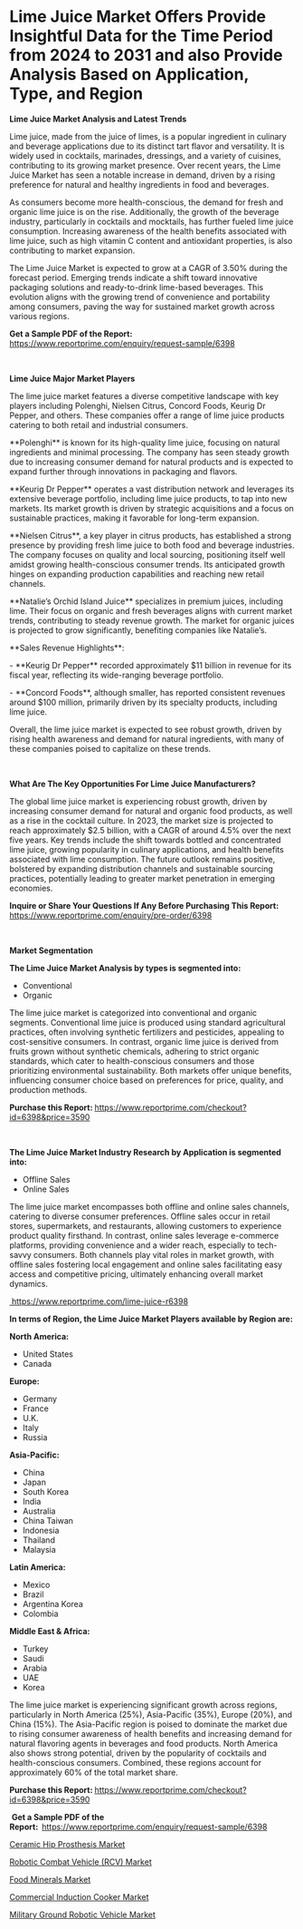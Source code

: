 <p><h1>Lime Juice Market Offers Provide Insightful Data for the Time Period from 2024 to 2031 and also Provide Analysis Based on Application, Type, and Region</h1></p><p><strong>Lime Juice Market Analysis and Latest Trends</strong></p>
<p><p>Lime juice, made from the juice of limes, is a popular ingredient in culinary and beverage applications due to its distinct tart flavor and versatility. It is widely used in cocktails, marinades, dressings, and a variety of cuisines, contributing to its growing market presence. Over recent years, the Lime Juice Market has seen a notable increase in demand, driven by a rising preference for natural and healthy ingredients in food and beverages.</p><p>As consumers become more health-conscious, the demand for fresh and organic lime juice is on the rise. Additionally, the growth of the beverage industry, particularly in cocktails and mocktails, has further fueled lime juice consumption. Increasing awareness of the health benefits associated with lime juice, such as high vitamin C content and antioxidant properties, is also contributing to market expansion.</p><p>The Lime Juice Market is expected to grow at a CAGR of 3.50% during the forecast period. Emerging trends indicate a shift toward innovative packaging solutions and ready-to-drink lime-based beverages. This evolution aligns with the growing trend of convenience and portability among consumers, paving the way for sustained market growth across various regions.</p></p>
<p><strong>Get a Sample PDF of the Report:&nbsp;</strong> <a href="https://www.reportprime.com/enquiry/request-sample/6398">https://www.reportprime.com/enquiry/request-sample/6398</a></p>
<p>&nbsp;</p>
<p><strong>Lime Juice Major Market Players</strong></p>
<p><p>The lime juice market features a diverse competitive landscape with key players including Polenghi, Nielsen Citrus, Concord Foods, Keurig Dr Pepper, and others. These companies offer a range of lime juice products catering to both retail and industrial consumers.</p><p>**Polenghi** is known for its high-quality lime juice, focusing on natural ingredients and minimal processing. The company has seen steady growth due to increasing consumer demand for natural products and is expected to expand further through innovations in packaging and flavors.</p><p>**Keurig Dr Pepper** operates a vast distribution network and leverages its extensive beverage portfolio, including lime juice products, to tap into new markets. Its market growth is driven by strategic acquisitions and a focus on sustainable practices, making it favorable for long-term expansion.</p><p>**Nielsen Citrus**, a key player in citrus products, has established a strong presence by providing fresh lime juice to both food and beverage industries. The company focuses on quality and local sourcing, positioning itself well amidst growing health-conscious consumer trends. Its anticipated growth hinges on expanding production capabilities and reaching new retail channels.</p><p>**Natalie’s Orchid Island Juice** specializes in premium juices, including lime. Their focus on organic and fresh beverages aligns with current market trends, contributing to steady revenue growth. The market for organic juices is projected to grow significantly, benefiting companies like Natalie’s.</p><p>**Sales Revenue Highlights**: </p><p>- **Keurig Dr Pepper** recorded approximately $11 billion in revenue for its fiscal year, reflecting its wide-ranging beverage portfolio.</p><p>- **Concord Foods**, although smaller, has reported consistent revenues around $100 million, primarily driven by its specialty products, including lime juice.</p><p>Overall, the lime juice market is expected to see robust growth, driven by rising health awareness and demand for natural ingredients, with many of these companies poised to capitalize on these trends.</p></p>
<p>&nbsp;</p>
<p><strong>What Are The Key Opportunities For Lime Juice Manufacturers?</strong></p>
<p><p>The global lime juice market is experiencing robust growth, driven by increasing consumer demand for natural and organic food products, as well as a rise in the cocktail culture. In 2023, the market size is projected to reach approximately $2.5 billion, with a CAGR of around 4.5% over the next five years. Key trends include the shift towards bottled and concentrated lime juice, growing popularity in culinary applications, and health benefits associated with lime consumption. The future outlook remains positive, bolstered by expanding distribution channels and sustainable sourcing practices, potentially leading to greater market penetration in emerging economies.</p></p>
<p><strong>Inquire or Share Your Questions If Any Before Purchasing This Report:</strong> <a href="https://www.reportprime.com/enquiry/pre-order/6398">https://www.reportprime.com/enquiry/pre-order/6398</a></p>
<p>&nbsp;</p>
<p><strong>Market Segmentation</strong></p>
<p><strong>The Lime Juice Market Analysis by types is segmented into:</strong></p>
<p><ul><li>Conventional</li><li>Organic</li></ul></p>
<p><p>The lime juice market is categorized into conventional and organic segments. Conventional lime juice is produced using standard agricultural practices, often involving synthetic fertilizers and pesticides, appealing to cost-sensitive consumers. In contrast, organic lime juice is derived from fruits grown without synthetic chemicals, adhering to strict organic standards, which cater to health-conscious consumers and those prioritizing environmental sustainability. Both markets offer unique benefits, influencing consumer choice based on preferences for price, quality, and production methods.</p></p>
<p><strong>Purchase this Report:&nbsp;</strong><a href="https://www.reportprime.com/checkout?id=6398&price=3590">https://www.reportprime.com/checkout?id=6398&price=3590</a></p>
<p>&nbsp;</p>
<p><strong>The Lime Juice Market Industry Research by Application is segmented into:</strong></p>
<p><ul><li>Offline Sales</li><li>Online Sales</li></ul></p>
<p><p>The lime juice market encompasses both offline and online sales channels, catering to diverse consumer preferences. Offline sales occur in retail stores, supermarkets, and restaurants, allowing customers to experience product quality firsthand. In contrast, online sales leverage e-commerce platforms, providing convenience and a wider reach, especially to tech-savvy consumers. Both channels play vital roles in market growth, with offline sales fostering local engagement and online sales facilitating easy access and competitive pricing, ultimately enhancing overall market dynamics.</p></p>
<p><a href="https://www.reportprime.com/lime-juice-r6398">&nbsp;https://www.reportprime.com/lime-juice-r6398</a></p>
<p><strong>In terms of Region, the Lime Juice Market Players available by Region are:</strong></p>
<p>
    <p> <strong> North America: </strong>
        <ul>
            <li>United States</li>
            <li>Canada</li>
        </ul>
        </p> 
    <p> <strong> Europe: </strong>
        <ul>
            <li>Germany</li>
            <li>France</li>
            <li>U.K.</li>
            <li>Italy</li>
            <li>Russia</li>
        </ul>
        </p> 
    <p> <strong> Asia-Pacific: </strong>
        <ul>
            <li>China</li>
            <li>Japan</li>
            <li>South Korea</li>
            <li>India</li>
            <li>Australia</li>
            <li>China Taiwan</li>
            <li>Indonesia</li>
            <li>Thailand</li>
            <li>Malaysia</li>
        </ul>
        </p> 
    <p> <strong> Latin America: </strong>
        <ul>
            <li>Mexico</li>
            <li>Brazil</li>
            <li>Argentina Korea</li>
            <li>Colombia</li>
        </ul>
        </p> 
    <p> <strong> Middle East & Africa: </strong>
        <ul>
            <li>Turkey</li>
            <li>Saudi</li>
            <li>Arabia</li>
            <li>UAE</li>
            <li>Korea</li>
        </ul>
    </p>
    </p>
<p><p>The lime juice market is experiencing significant growth across regions, particularly in North America (25%), Asia-Pacific (35%), Europe (20%), and China (15%). The Asia-Pacific region is poised to dominate the market due to rising consumer awareness of health benefits and increasing demand for natural flavoring agents in beverages and food products. North America also shows strong potential, driven by the popularity of cocktails and health-conscious consumers. Combined, these regions account for approximately 60% of the total market share.</p></p>
<p><strong>Purchase this Report: </strong><a href="https://www.reportprime.com/checkout?id=6398&price=3590">https://www.reportprime.com/checkout?id=6398&price=3590</a></p>
<p>&nbsp;<strong>Get a Sample PDF of the Report:&nbsp;&nbsp;</strong><a href="https://www.reportprime.com/enquiry/request-sample/6398">https://www.reportprime.com/enquiry/request-sample/6398</a></p>
<p><strong></strong></p>
<p><p><a href="https://medium.com/@graceturner587/how-the-ceramic-hip-prosthesis-market-is-changing-from-2024-to-2031-0ae71a06e4aa">Ceramic Hip Prosthesis Market</a></p><p><a href="https://issuu.com/reportprime-2/docs/robotic-combat-vehicle-rcv-market-s_14468c4e79619f">Robotic Combat Vehicle (RCV) Market</a></p><p><a href="https://medium.com/@jewelmohr42/charting-the-future-comprehensive-analysis-of-the-global-food-minerals-market-2024-2031-1842d102f9ba">Food Minerals Market</a></p><p><a href="https://www.linkedin.com/pulse/commercial-induction-cooker-market2024-2031-industry-insights-habuc?trackingId=9QiaOPrQSyKFNtWkv2K1Nw%3D%3D">Commercial Induction Cooker Market</a></p><p><a href="https://issuu.com/reportprime-2/docs/military-ground-robotic-vehicle-mar_fe1b76c2ad58d1">Military Ground Robotic Vehicle Market</a></p></p>